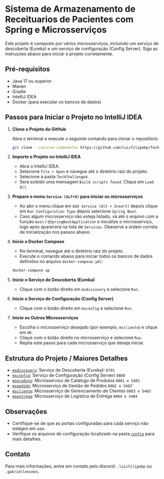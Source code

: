 # Sistema de Armazenamento de Receituarios de Pacientes com Spring e Microsserviços

Este projeto é composto por vários microsserviços, incluindo um serviço de descoberta (Eureka) e um serviço de configuração (Config Server). Siga as instruções abaixo para iniciar o projeto corretamente.

## Pré-requisitos

- Java 17 ou superior
- Maven
- Gradle
- IntelliJ IDEA
- Docker (para executar os bancos de dados)

## Passos para Iniciar o Projeto no IntelliJ IDEA

1. **Clone o Projeto do GitHub**

   Abra o terminal e execute o seguinte comando para clonar o repositório:

   ```sh
   git clone --recurse-submodules https://github.com/luizfilipebp/TechChallenge4
    ```
   
2. **Importe o Projeto no IntelliJ IDEA**

   - Abra o IntelliJ IDEA.
   - Selecione `File > Open` e navegue até o diretório raiz do projeto.
   - Selecione a pasta `TechChallenge4`.
   - Será exibido uma mensagem `Build scripts found`. Clique em `Load All`.

3. **Prepare o menu `Service (ALT+8)` para iniciar os microsserviços**
   - Ao abir o menu clique em `Add Service (Alt + Insert)` depois clique em `Run Configuration Type` depois selecione `Spring Boot`.
   - Caso algum microsserviço não esteja listado, vá até o arquivo com a função `main` / `@SpringBootApplication` e inicialize o microsserviço, logo após aparecerá na lista de `Services`. Obeserve a ordem correta de inicialização nos passos abaixo.

4. **Inicie o Docker Compose**

   - No terminal, navegue até o diretório raiz do projeto.
   - Execute o comando abaixo para iniciar todos os bancos de dados definidos no arquivo `docker-compose.yml`:

   ```sh
   docker-compose up
    ```
   
5. **Inicie o Serviço de Descoberta (Eureka)**

   - Clique com o botão direito em `msdiscovery` e selecione `Run`.

6. **Inicie o Serviço de Configuração (Config Server)**

   - Clique com o botão direito em `msconfig` e selecione `Run`.

7. **Inicie os Outros Microsserviços**

   - Escolha o microsserviço desejado (por exemplo, `mscliente`) e clique em `OK`.
   - Clique com o botão direito no microsserviço e selecione `Run`.
   - Repita este passo para cada microsserviço que deseja iniciar.

## Estrutura do Projeto / Maiores Detalhes

- [`msdiscovery`](https://github.com/luizfilipebp/msdiscovery): Serviço de Descoberta (Eureka): `8791`
- [`msconfig`](https://github.com/luizfilipebp/msconfig): Serviço de Configuração (Config Server) `8888`
- [`msproduto`](https://github.com/luizfilipebp/msproduto): Microsserviço de Catálogo de Produtos `8081 e 5401`
- [`mspedido`](https://github.com/luizfilipebp/mspedido): Microsserviço de Gestão de Pedidos `8082 e 5402`'
- [`mscliente`](https://github.com/GabrielleNunesS/gerenciamento-clientes): Microsserviço de Gerenciamento de Clientes `8083 e 5403`
- [`msentrega`](https://github.com/GabrielleNunesS/logistica-entregas): Microsserviço de Logística de Entrega `8084 e 5404`

## Observações

- Certifique-se de que as portas configuradas para cada serviço não estejam em uso.
- Verifique os arquivos de configuração localizado na pasta [`config`](https://github.com/luizfilipebp/challenge4-config) para mais detalhes.
## Contato

Para mais informações, entre em contato pelo discord: `.luizfilipebp` ou `.gabriellenunes`.
